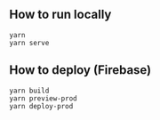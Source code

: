 ## How to run locally
```
yarn
yarn serve
```

## How to deploy (Firebase)
```
yarn build
yarn preview-prod
yarn deploy-prod
```
